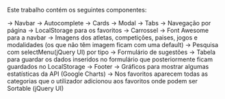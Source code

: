 Este trabalho contém os seguintes componentes:

-> Navbar
-> Autocomplete
-> Cards
-> Modal
-> Tabs
-> Navegação por página
-> LocalStorage para os favoritos
-> Carrossel
-> Font Awesome para a navbar
-> Imagens dos atletas, competições, paises, jogos e modalidades (os que não têm imagem ficam com uma default)
-> Pesquisa com selectMenu(jQuery UI) por tipo
-> Formulário de sugestões 
-> Tabela para guardar os dados inseridos no formulário que posteriormente ficam guardados no LocalStorage
-> Footer
-> Gráficos para mostrar algumas estatísticas da API (Google Charts)
-> Nos favoritos aparecem todas as categorias que o utilizador adicionou aos favoritos onde podem ser Sortable (jQuery UI)